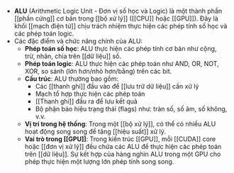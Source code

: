 - **ALU** (Arithmetic Logic Unit - Đơn vị số học và Logic) là một thành phần [[phần cứng]] cơ bản trong [[bộ xử lý]] ([[CPU]] hoặc [[GPU]]). Đây là khối [[mạch điện tử]] chịu trách nhiệm thực hiện các phép tính số học và các phép toán logic.
- Các đặc điểm và chức năng chính của ALU:
    - **Phép toán số học**: ALU thực hiện các phép tính cơ bản như cộng, trừ, nhân, chia trên [[dữ liệu]] số.
    - **Phép toán logic**: ALU thực hiện các phép toán như AND, OR, NOT, XOR, so sánh (lớn hơn/nhỏ hơn/bằng) trên các bit.
    - **Cấu trúc**: ALU thường bao gồm:
       - Các [[thanh ghi]] đầu vào để [[lưu trữ dữ liệu]] cần xử lý
       - Mạch tổ hợp thực hiện các phép toán
       - [[Thanh ghi]] đầu ra để lưu kết quả
       - Bộ phận báo hiệu trạng thái (flags) như: tràn số, số âm, số không, v.v.
    - **Vị trí trong hệ thống**: Trong một [[bộ xử lý]], có thể có nhiều ALU hoạt động song song để tăng [[hiệu suất]] xử lý.
    - **Vai trò trong [[GPU]]**: Trong kiến trúc [[GPU]], mỗi [[CUDA]] core hoặc [[đơn vị xử lý]] đều chứa các ALU để thực hiện các phép toán trên [[dữ liệu]]. Sự kết hợp của hàng nghìn ALU trong một GPU cho phép thực hiện một lượng lớn phép tính song song.